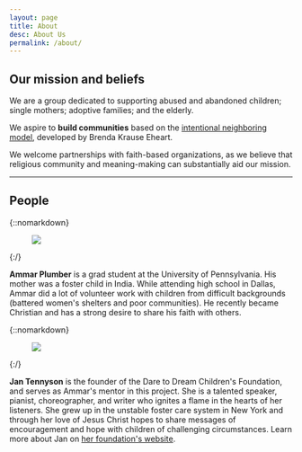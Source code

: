 ```yaml
---
layout: page
title: About
desc: About Us
permalink: /about/
---
```


<div class="pretty-links">

## Our mission and beliefs

We are a group dedicated to supporting abused and abandoned children; single mothers; 
adoptive families; and the elderly. 

We aspire to **build communities** based on the [intentional neighboring model](https://neighbors-the-power-of-the-people-next-door.com/), developed by Brenda Krause Eheart. 

We welcome partnerships with faith-based organizations, as we believe that religious 
community and meaning-making can substantially aid our mission.

--- 

## People

{::nomarkdown} 
<figure class="site-profile">
    <img src="{{ site.baseurl }}/assets/img/Ammar.jpg">
</figure>
{:/}


**Ammar Plumber** is a grad student at the University of Pennsylvania. His mother was a foster child in India. While attending high school in Dallas, Ammar did a lot of volunteer work with children from difficult backgrounds (battered women's shelters and poor communities). He recently became Christian and has a strong desire to share his faith with others.


{::nomarkdown} 
<figure class="site-profile">
    <img src="{{ site.baseurl }}/assets/img/Jan.jpg">
</figure>
{:/}


**Jan Tennyson** is the founder of the Dare to Dream Children's Foundation, and serves as Ammar's mentor in this project. She is a talented speaker, pianist, choreographer, and writer who ignites a flame in the hearts of her listeners. She grew up in the unstable foster care system in New York and through her love of Jesus Christ hopes to share messages of encouragement and hope with children of challenging circumstances. Learn more about Jan on [her foundation's website](https://www.daretodream-dallas.org/speaker.php).


</div>


